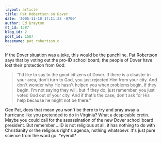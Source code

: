 ```yaml
---
layout: article
title: Pat Robertson on Dover
date: '2005-11-10 17:11:38 -0700'
author: Ed Brayton
mt_id: 1587
blog_id: 2
post_id: 1587
basename: pat_robertson_o
---
```

If the Dover situation was a joke, [this](http://www.pfaw.org/pfaw/general/default.aspx?oid=19453) would be the punchline. Pat Robertson says that by voting out the pro-ID school board, the people of Dover have lost their protection from God:

> "I'd like to say to the good citizens of Dover. If there is a disaster in your area, don't turn to God, you just rejected Him from your city. And don't wonder why He hasn't helped you when problems begin, if they begin. I'm not saying they will, but if they do, just remember, you just voted God out of your city. And if that's the case, don't ask for His help because he might not be there."

Gee Pat, does that mean you won't be there to try and pray away a hurricane like you pretended to do in Virginia? What a despicable cretin. Maybe you could call for the assassination of the new Dover school board president. But remember....ID is not religious at all, it has nothing to do with Christianity or the religious right's agenda, nothing whatsoevr. It's just pure science from the word go. \*eyeroll\*
